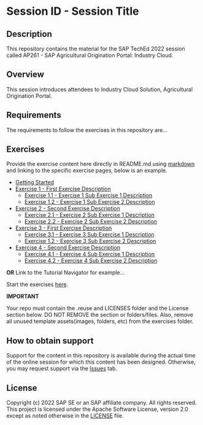 # Session ID - Session Title

## Description

This repository contains the material for the SAP TechEd 2022 session called AP261 - SAP Agricultural Origination Portal: Industry Cloud.  

## Overview

This session introduces attendees to Industry Cloud Solution, Agricultural Origination Portal.

## Requirements

The requirements to follow the exercises in this repository are...

## Exercises

Provide the exercise content here directly in README.md using [markdown](https://guides.github.com/features/mastering-markdown/) and linking to the specific exercise pages, below is an example.

- [Getting Started](exercises/ex0/)
- [Exercise 1 - First Exercise Description](exercises/ex1/)
    - [Exercise 1.1 - Exercise 1 Sub Exercise 1 Description](exercises/ex1#exercise-11-sub-exercise-1-description)
    - [Exercise 1.2 - Exercise 1 Sub Exercise 2 Description](exercises/ex1#exercise-12-sub-exercise-2-description)
- [Exercise 2 - Second Exercise Description](exercises/ex2/)
    - [Exercise 2.1 - Exercise 2 Sub Exercise 1 Description](exercises/ex2#exercise-21-sub-exercise-1-description)
    - [Exercise 2.2 - Exercise 2 Sub Exercise 2 Description](exercises/ex2#exercise-22-sub-exercise-2-description)
- [Exercise 3 - First Exercise Description](exercises/ex4/)
    - [Exercise 3.1 - Exercise 3 Sub Exercise 1 Description](exercises/ex1#exercise-11-sub-exercise-1-description)
    - [Exercise 1.2 - Exercise 3 Sub Exercise 2 Description](exercises/ex1#exercise-12-sub-exercise-2-description)
- [Exercise 4 - Second Exercise Description](exercises/ex4/)
    - [Exercise 4.1 - Exercise 4 Sub Exercise 1 Description](exercises/ex2#exercise-21-sub-exercise-1-description)
    - [Exercise 4.2 - Exercise 4 Sub Exercise 2 Description](exercises/ex2#exercise-22-sub-exercise-2-description)
  
**OR** Link to the Tutorial Navigator for example...

Start the exercises [here](https://developers.sap.com/tutorials/abap-environment-trial-onboarding.html).

**IMPORTANT**

Your repo must contain the .reuse and LICENSES folder and the License section below. DO NOT REMOVE the section or folders/files. Also, remove all unused template assets(images, folders, etc) from the exercises folder. 

## How to obtain support

Support for the content in this repository is available during the actual time of the online session for which this content has been designed. Otherwise, you may request support via the [Issues](../../issues) tab.

## License
Copyright (c) 2022 SAP SE or an SAP affiliate company. All rights reserved. This project is licensed under the Apache Software License, version 2.0 except as noted otherwise in the [LICENSE](LICENSES/Apache-2.0.txt) file.

